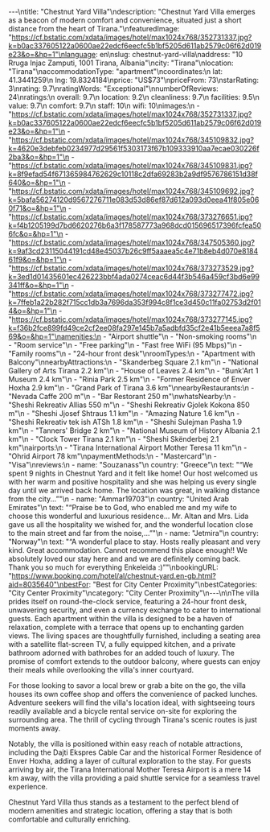 ---\ntitle: "Chestnut Yard Villa"\ndescription: "Chestnut Yard Villa emerges as a beacon of modern comfort and convenience, situated just a short distance from the heart of Tirana."\nfeaturedImage: "https://cf.bstatic.com/xdata/images/hotel/max1024x768/352731337.jpg?k=b0ac337605122a0600ae22edcf6eecfc5b1bf5205d611ab2579c06f62d019e23&o=&hp=1"\nlanguage: en\nslug: chestnut-yard-villa\naddress: "10 Rruga Injac Zamputi, 1001 Tirana, Albania"\ncity: "Tirana"\nlocation: "Tirana"\naccommodationType: "apartment"\ncoordinates:\n  lat: 41.3441259\n  lng: 19.8324184\nprice: "US$73"\npriceFrom: 73\nstarRating: 3\nrating: 9.7\nratingWords: "Exceptional"\nnumberOfReviews: 24\nratings:\n  overall: 9.7\n  location: 9.2\n  cleanliness: 9.7\n  facilities: 9.5\n  value: 9.7\n  comfort: 9.7\n  staff: 10\n  wifi: 10\nimages:\n  - "https://cf.bstatic.com/xdata/images/hotel/max1024x768/352731337.jpg?k=b0ac337605122a0600ae22edcf6eecfc5b1bf5205d611ab2579c06f62d019e23&o=&hp=1"\n  - "https://cf.bstatic.com/xdata/images/hotel/max1024x768/345109832.jpg?k=4620e3debfeb0234977d29561f5303173f67b109333910aa7ecae030226f2ba3&o=&hp=1"\n  - "https://cf.bstatic.com/xdata/images/hotel/max1024x768/345109831.jpg?k=8f9efad54f671365984762629c10118c2dfa69283b2a9df9576786151d38f640&o=&hp=1"\n  - "https://cf.bstatic.com/xdata/images/hotel/max1024x768/345109692.jpg?k=5bafa56274120d9567276711e083d53d86ef87d612a093d0eea41f805e060f71&o=&hp=1"\n  - "https://cf.bstatic.com/xdata/images/hotel/max1024x768/373276651.jpg?k=f4b1205199d7bd6620276b6a3f178587773a968dcd015696517396fcfea506fc&o=&hp=1"\n  - "https://cf.bstatic.com/xdata/images/hotel/max1024x768/347505360.jpg?k=9af3cd23115044191cd48e45037b26c9ff5aaaea5c4e71b8eb4d070e818461f9&o=&hp=1"\n  - "https://cf.bstatic.com/xdata/images/hotel/max1024x768/373273529.jpg?k=3ed1d01435601ec426223bbf4ada0274ceac6d44f3b546a459cf3bd6e99341ff&o=&hp=1"\n  - "https://cf.bstatic.com/xdata/images/hotel/max1024x768/373277472.jpg?k=7ffeb1a22b282f715cc1db3a7696da353f994c8f1ce3d450c11fa02753d2f014&o=&hp=1"\n  - "https://cf.bstatic.com/xdata/images/hotel/max1024x768/373277145.jpg?k=f36b2fce899fd49ce2cf2ee08fa297e145b7a5adbfd35cf2e41b5eeea7a8f569&o=&hp=1"\namenities:\n  - "Airport shuttle"\n  - "Non-smoking rooms"\n  - "Room service"\n  - "Free parking"\n  - "Fast free WiFi (95 Mbps)"\n  - "Family rooms"\n  - "24-hour front desk"\nroomTypes:\n  - "Apartment with Balcony"\nnearbyAttractions:\n  - "Skanderbeg Square 2.1 km"\n  - "National Gallery of Arts Tirana 2.2 km"\n  - "House of Leaves 2.4 km"\n  - "Bunk'Art 1 Museum 2.4 km"\n  - "Rinia Park 2.5 km"\n  - "Former Residence of Enver Hoxha 2.9 km"\n  - "Grand Park of Tirana 3.6 km"\nnearbyRestaurants:\n  - "Nevada Caffe 200 m"\n  - "Bar Restorant 250 m"\nwhatsNearby:\n  - "Sheshi Rekreativ Allias 550 m"\n  - "Sheshi Rekreativ Gjolek Kokona 850 m"\n  - "Sheshi Jjosef Shtraus 1.1 km"\n  - "Amazing Nature 1.6 km"\n  - "Sheshi Rekreativ tek ish ATSh 1.8 km"\n  - "Sheshi Sulejman Pasha 1.9 km"\n  - "Tanners' Bridge 2 km"\n  - "National Museum of History Albania 2.1 km"\n  - "Clock Tower Tirana 2.1 km"\n  - "Sheshi Skënderbej 2.1 km"\nairports:\n  - "Tirana International Airport Mother Teresa 11 km"\n  - "Ohrid Airport 78 km"\npaymentMethods:\n  - "Mastercard"\n  - "Visa"\nreviews:\n  - name: "Souzanass"\n    country: "Greece"\n    text: "“We spent 9 nights in Chestnut Yard and it felt like home! Our host welcomed us with her warm and positive hospitality and she was helping us every single day until we arrived back home. The location was great, in walking distance from the city...”"\n  - name: "Ammar19703"\n    country: "United Arab Emirates"\n    text: "“Praise be to God, who enabled me and my wife to choose this wonderful and luxurious residence... Mr. Altan and Mrs. Lida gave us all the hospitality we wished for, and the wonderful location close to the main street and far from the noise,...”"\n  - name: "Jetmira"\n    country: "Norway"\n    text: "“A wonderful place to stay. Hosts really pleasant and very kind.
Great accommodation.
Cannot recommend this place enough!! We absolutely loved our stay here and and we are definitely coming back.
Thank you so much for everything Enkeleida :)”"\nbookingURL: "https://www.booking.com/hotel/al/chestnut-yard.en-gb.html?aid=8035640"\nbestFor: "Best for City Center Proximity"\nbestCategories: "City Center Proximity"\ncategory: "City Center Proximity"\n---\n\nThe villa prides itself on round-the-clock service, featuring a 24-hour front desk, unwavering security, and even a currency exchange to cater to international guests. Each apartment within the villa is designed to be a haven of relaxation, complete with a terrace that opens up to enchanting garden views. The living spaces are thoughtfully furnished, including a seating area with a satellite flat-screen TV, a fully equipped kitchen, and a private bathroom adorned with bathrobes for an added touch of luxury. The promise of comfort extends to the outdoor balcony, where guests can enjoy their meals while overlooking the villa's inner courtyard.

For those looking to savor a local brew or grab a bite on the go, the villa houses its own coffee shop and offers the convenience of packed lunches. Adventure seekers will find the villa's location ideal, with sightseeing tours readily available and a bicycle rental service on-site for exploring the surrounding area. The thrill of cycling through Tirana's scenic routes is just moments away.

Notably, the villa is positioned within easy reach of notable attractions, including the Dajti Ekspres Cable Car and the historical Former Residence of Enver Hoxha, adding a layer of cultural exploration to the stay. For guests arriving by air, the Tirana International Mother Teresa Airport is a mere 14 km away, with the villa providing a paid shuttle service for a seamless travel experience.

Chestnut Yard Villa thus stands as a testament to the perfect blend of modern amenities and strategic location, offering a stay that is both comfortable and culturally enriching.